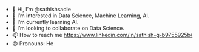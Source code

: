 - 👋 Hi, I’m @sathishsadie
- 👀 I’m interested in Data Science, Machine Learning, AI.
- 🌱 I’m currently learning AI.
- 💞️ I’m looking to collaborate on Data Science.
- 📫 How to reach me https://www.linkedin.com/in/sathish-g-b9755925b/
- 😄 Pronouns: He

<!---
sathishsadie/sathishsadie is a ✨ special ✨ repository because its `README.md` (this file) appears on your GitHub profile.
You can click the Preview link to take a look at your changes.
--->
